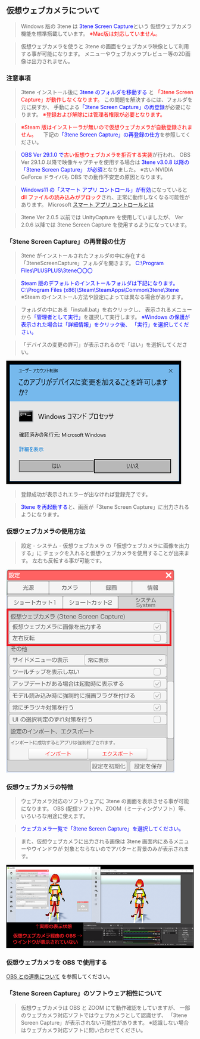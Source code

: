 ## 仮想ウェブカメラについて

>Windows 版の 3tene は <font color="Blue">3tene Screen Capture</font>という
>仮想ウェブカメラ機能を標準搭載しています。
><font color="Red">※Mac版は対応していません。</font>

>仮想ウェブカメラを使うと 3tene の画面をウェブカメラ映像として利用する事が可能になります。
>メニューやウェブカメラプレビュー等の2D画像は出力されません。

### 注意事項

>3tene インストール後に<font color="Blue"> 3tene のフォルダを移動する</font> と
><font color="Red">「3tene Screen Capture」が動作しなくなります。</font>
>この問題を解決するには、フォルダを元に戻すか、
>手動による<font color="Blue">「3tene Screen Capture」の再登録</font>が必要になります。
><font color="Red">※登録および解除には管理者権限が必要となります。</font>

><font color="Red">※Steam 版はインストーラが無いので仮想ウェブカメラが自動登録されません。</font>
>　下記の<font color="Blue">「3tene Screen Capture」の再登録の仕方</font>を参照してください。

><font color="Blue">OBS Ver 29.1.0 で</font><font color="Red">古い仮想ウェブカメラを拒否する実装</font>が行われ、
>OBS Ver 29.1.0 以降で映像キャプチャを使用する場合は
><font color="Blue">3tene v3.0.8 以降の 「3tene Screen Capture」 が必須</font>となりました。
>※古い NVIDIA GeForce ドライバも OBS での動作不安定の原因となります。

><font color="Blue">Windows11 の「スマート アプリ コントロール」が有効</font>になっていると
><font color="Red">dll ファイルの読み込みがブロック</font>され、正常に動作しなくなる可能性があります。
>Microsoft <a href="https://support.microsoft.com/ja-jp/topic/%E3%82%B9%E3%83%9E%E3%83%BC%E3%83%88-%E3%82%A2%E3%83%97%E3%83%AA-%E3%82%B3%E3%83%B3%E3%83%88%E3%83%AD%E3%83%BC%E3%83%AB%E3%81%A8%E3%81%AF-285ea03d-fa88-4d56-882e-6698afdb7003" target="_blank">スマート アプリ コントロールとは</a>

>3tene Ver 2.0.5 以前では UnityCapture を使用していましたが、
>Ver 2.0.6 以降では 3tene Screen Capture を使用するようになっています。


### 「3tene Screen Capture」の再登録の仕方

>3tene がインストールされたフォルダの中に存在する
>「3teneScreenCapture」フォルダを開きます。
><font color="Blue">C:\Program Files\PLUSPLUS\3tene〇〇〇</font>

><font color="Blue">Steam 版のデフォルトのインストールフォルダは下記になります。
>C:\Program Files (x86)\Steam\SteamApps\Common\3tene\3tene</font>
>※Steam のインストール方法や設定によっては異なる場合があります。

>フォルダの中にある「install.bat」を右クリックし、
>表示されるメニューから<font color="Blue">「管理者として実行」</font>を選択して実行します。
><font color="Blue">※Windows の保護が表示された場合は「詳細情報」をクリック後、
>「実行」を選択してください。</font>

>「デバイスの変更の許可」が表示されるので「はい」を選択してください。

![画像](image/Vwc_Agreement.png "")

>登録成功が表示されエラーが出なければ登録完了です。

><font color="Blue">3tene を再起動する</font>と、画面が「3tene Screen Capture」に出力されるようになります。


### 仮想ウェブカメラの使用方法
>設定 - システム - 仮想ウェブカメラ の「仮想ウェブカメラに画像を出力する」に
>チェックを入れると仮想ウェブカメラを使用することが出来ます。
>左右も反転する事が可能です。

![画像](image/Vwc_HowToUse.png "")


### 仮想ウェブカメラの特徴

>ウェブカメラ対応のソフトウェアに 3tene の画面を表示させる事が可能になります。
>OBS (配信ソフト)や、ZOOM（ミーティングソフト）等、いろいろな用途に使えます。

><font color="Blue">ウェブカメラ一覧で「3tene Screen Capture」を選択してください。</font>

>また、仮想ウェブカメラに出力される画像は 3tene 画面内にあるメニューやウインドウが
>対象とならないのでアバターと背景のみが表示されます。

![画像](image/VwcForOBS.png "")


### 仮想ウェブカメラを OBS で使用する

[OBS との連携について](#AboutOBS.md) を参照してください。


### 「3tene Screen Capture」のソフトウェア相性について

>仮想ウェブカメラは OBS と ZOOM にて動作確認をしていますが、
>一部のウェブカメラ対応ソフトではウェブカメラとして認識せず、
>「3tene Screen Capture」が表示されない可能性があります。
>※認識しない場合はウェブカメラ対応ソフトに問い合わせてください。


